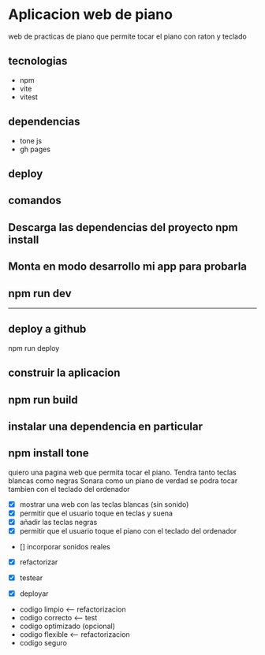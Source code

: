 # Aplicacion web de piano 
web de practicas de piano que permite tocar el piano con raton y teclado 

## tecnologias
- npm
- vite
- vitest

## dependencias
- tone js
- gh pages

## deploy


## comandos

Descarga las dependencias del proyecto
npm install
---
Monta en modo desarrollo mi app para probarla
---
npm run dev
---
---
deploy a github
---
npm run deploy

construir la aplicacion
---
npm run build
---
instalar una dependencia en particular 
---
npm install tone
---

quiero una pagina web que permita tocar el piano.
Tendra tanto teclas blancas como negras
Sonara como un piano de verdad
se podra tocar tambien con el teclado del ordenador

- [x] mostrar una web con las teclas blancas (sin sonido)
- [x] permitir que el usuario toque en teclas y suena
- [x] añadir las teclas negras
- [x] permitir que el usuario toque el piano con el teclado del ordenador
- [] incorporar sonidos reales
- [x] refactorizar
- [x] testear 
- [x] deployar


- codigo limpio  <-- refactorizacion
- codigo correcto  <-- test
- codigo optimizado (opcional)
- codigo flexible  <-- refactorizacion
- codigo seguro